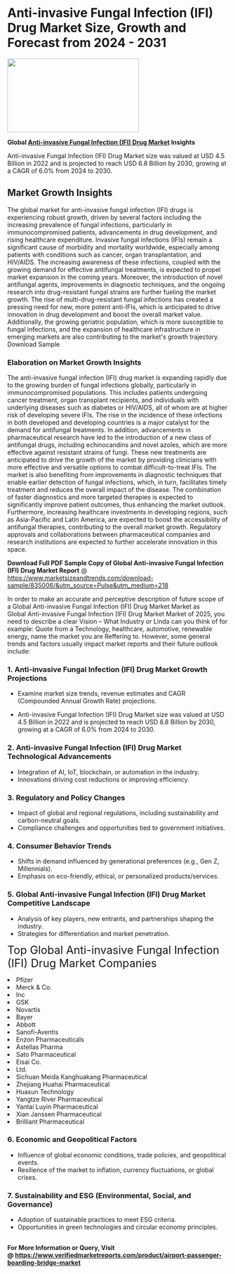 <H1>Anti-invasive Fungal Infection (IFI) Drug Market Size, Growth and Forecast from 2024 - 2031</H1><img class="aligncenter size-medium wp-image-584254" src="https://thirdeyenews.in/wp-content/uploads/2024/09/Global-Market-Research-300x168.jpeg" alt="" width="300" height="168" /><p><strong>Global&nbsp;<a href="https://www.marketsizeandtrends.com/download-sample/835006/&amp;utm_source=Pulse&amp;utm_medium=218">Anti-invasive Fungal Infection (IFI) Drug Market</a> Insights</strong></p><p>Anti-invasive Fungal Infection (IFI) Drug Market size was valued at USD 4.5 Billion in 2022 and is projected to reach USD 6.8 Billion by 2030, growing at a CAGR of 6.0% from 2024 to 2030.</p><p><h2>Market Growth Insights</h2> The global market for anti-invasive fungal infection (IFI) drugs is experiencing robust growth, driven by several factors including the increasing prevalence of fungal infections, particularly in immunocompromised patients, advancements in drug development, and rising healthcare expenditure. Invasive fungal infections (IFIs) remain a significant cause of morbidity and mortality worldwide, especially among patients with conditions such as cancer, organ transplantation, and HIV/AIDS. The increasing awareness of these infections, coupled with the growing demand for effective antifungal treatments, is expected to propel market expansion in the coming years. Moreover, the introduction of novel antifungal agents, improvements in diagnostic techniques, and the ongoing research into drug-resistant fungal strains are further fueling the market growth. The rise of multi-drug-resistant fungal infections has created a pressing need for new, more potent anti-IFIs, which is anticipated to drive innovation in drug development and boost the overall market value. Additionally, the growing geriatric population, which is more susceptible to fungal infections, and the expansion of healthcare infrastructure in emerging markets are also contributing to the market's growth trajectory. Download Sample <h3>Elaboration on Market Growth Insights</h3> The anti-invasive fungal infection (IFI) drug market is expanding rapidly due to the growing burden of fungal infections globally, particularly in immunocompromised populations. This includes patients undergoing cancer treatment, organ transplant recipients, and individuals with underlying diseases such as diabetes or HIV/AIDS, all of whom are at higher risk of developing severe IFIs. The rise in the incidence of these infections in both developed and developing countries is a major catalyst for the demand for antifungal treatments. In addition, advancements in pharmaceutical research have led to the introduction of a new class of antifungal drugs, including echinocandins and novel azoles, which are more effective against resistant strains of fungi. These new treatments are anticipated to drive the growth of the market by providing clinicians with more effective and versatile options to combat difficult-to-treat IFIs. The market is also benefiting from improvements in diagnostic techniques that enable earlier detection of fungal infections, which, in turn, facilitates timely treatment and reduces the overall impact of the disease. The combination of faster diagnostics and more targeted therapies is expected to significantly improve patient outcomes, thus enhancing the market outlook. Furthermore, increasing healthcare investments in developing regions, such as Asia-Pacific and Latin America, are expected to boost the accessibility of antifungal therapies, contributing to the overall market growth. Regulatory approvals and collaborations between pharmaceutical companies and research institutions are expected to further accelerate innovation in this space. </p><p><span class=""><strong>Download Full PDF Sample Copy of Global Anti-invasive Fungal Infection (IFI) Drug Market Report</strong> @ <a href="https://www.marketsizeandtrends.com/download-sample/835006/&amp;utm_source=Pulse&amp;utm_medium=218" target="_blank">https://www.marketsizeandtrends.com/download-sample/835006/&amp;utm_source=Pulse&amp;utm_medium=218</a></span></p><p>In order to make an accurate and perceptive description of future scope of a Global&nbsp;Anti-invasive Fungal Infection (IFI) Drug Market Market as Global&nbsp;Anti-invasive Fungal Infection (IFI) Drug Market Market of 2025, you need to describe a clear Vision &ndash; What Industry or Linda can you think of for example: Quote from a Technology, healthcare, automotive, renewable energy, name the market you are Reffering to. However, some general trends and factors usually impact market reports and their future outlook include:</p><h3>1.&nbsp;<strong>Anti-invasive Fungal Infection (IFI) Drug Market Growth Projections</strong></h3><ul><li>Examine market size trends, revenue estimates and CAGR (Compounded Annual Growth Rate) projections.</li><li><p>Anti-invasive Fungal Infection (IFI) Drug Market size was valued at USD 4.5 Billion in 2022 and is projected to reach USD 6.8 Billion by 2030, growing at a CAGR of 6.0% from 2024 to 2030.</p></li></ul><h3>2.&nbsp;<strong>Anti-invasive Fungal Infection (IFI) Drug Market Technological Advancements</strong></h3><ul><li>Integration of AI, IoT, blockchain, or automation in the industry.</li><li>Innovations driving cost reductions or improving efficiency.</li></ul><h3>3.&nbsp;<strong>Regulatory and Policy Changes</strong></h3><ul><li>Impact of global and regional regulations, including sustainability and carbon-neutral goals.</li><li>Compliance challenges and opportunities tied to government initiatives.</li></ul><h3>4.&nbsp;<strong>Consumer Behavior Trends</strong></h3><ul><li>Shifts in demand influenced by generational preferences (e.g., Gen Z, Millennials).</li><li>Emphasis on eco-friendly, ethical, or personalized products/services.</li></ul><h3>5.&nbsp;<strong>Global Anti-invasive Fungal Infection (IFI) Drug Market Competitive Landscape</strong></h3><ul><li>Analysis of key players, new entrants, and partnerships shaping the industry.</li><li>Strategies for differentiation and market penetration.</li></ul><p data-pm-slice="1 1 []"><span style="color: inherit; font-family: inherit; font-size: 25px;">Top Global Anti-invasive Fungal Infection (IFI) Drug Market Companies</span></p><div class="" data-test-id=""><p><li>Pfizer</li><li> Merck & Co.</li><li> Inc</li><li> GSK</li><li> Novartis</li><li> Bayer</li><li> Abbott</li><li> Sanofi-Aventis</li><li> Enzon Pharmaceuticals</li><li> Astellas Pharma</li><li> Sato Pharmaceutical</li><li> Eisai Co.</li><li> Ltd.</li><li> Sichuan Meida Kanghuakang Pharmaceutical</li><li> Zhejiang Huahai Pharmaceutical</li><li> Huasun Technology</li><li> Yangtze River Pharmaceutical</li><li> Yantai Luyin Pharmaceutical</li><li> Xian Janssen Pharmaceutical</li><li> Brilliant Pharmaceutical</li></p></div><h3>6.&nbsp;<strong>Economic and Geopolitical Factors</strong></h3><ul><li>Influence of global economic conditions, trade policies, and geopolitical events.</li><li>Resilience of the market to inflation, currency fluctuations, or global crises.</li></ul><h3>7.&nbsp;<strong>Sustainability and ESG (Environmental, Social, and Governance)</strong></h3><ul><li>Adoption of sustainable practices to meet ESG criteria.</li><li>Opportunities in green technologies and circular economy principles.</li></ul><h2><strong style="font-size: 14px;">For More Information or Query, Visit @&nbsp;</strong><a style="background-color: #ffffff; font-size: 14px;" href="https://www.marketsizeandtrends.com/report/anti-invasive-fungal-infection-ifi-drug-market/" target="_blank">https://www.verifiedmarketreports.com/product/airport-passenger-boarding-bridge-market</a></h2>
